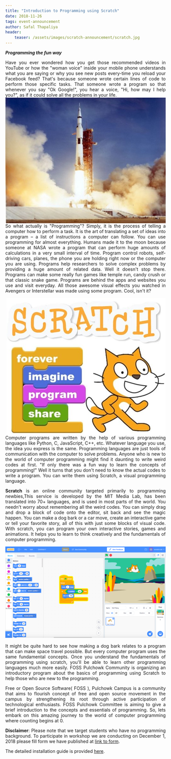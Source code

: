 ```yaml
---
title: "Introduction to Programming using Scratch"
date: 2018-11-26
tags: event-announcement
author: Safal Thapaliya
header:
    teaser: /assets/images/scratch-announcement/scratch.jpg
---
```

**_Programming the fun way_**

<div markdown="1" align="justify">
Have you ever wondered how you get those recommended videos in YouTube or how the "woman voice" inside your mobile phone understands what you are saying or why you see new posts every-time you reload your Facebook feed? That's because someone wrote certain lines of code to perform those specific tasks. That someone wrote a program so that whenever you say "Ok Google!", you hear a voice, "Hi, how may I help you?", as if it could solve all the problems in your life.

<img style="float: right;" src="/assets/images/scratch-announcement/rocket.jpg">


So what actually is "Programming"? Simply, it is the process of telling a computer how to perform a task. It is the art of translating a set of ideas into a program – a list of instructions a computer can follow. You can use programming for almost everything. Humans made it to the moon because someone at NASA wrote a program that can perform huge amounts of calculations in a very small interval of time. Program control robots, self-driving cars, planes, the phone you are holding right now or the computer you are using. Programs help researchers to solve complex problems by providing a huge amount of related data. Well it doesn't stop there. Programs can make some really fun games like temple run, candy crush or that classic snake game. Programs are behind the apps and websites you use and visit everyday. All those awesome visual effects you watched in Avengers or Interstellar was made using some program. Cool, isn't it?

<img style="float: right;" src="/assets/images/scratch-announcement/scratch.jpg">


Computer programs are written by the help of various programming languages like Python, C, JavaScript, C++, etc. Whatever language you use, the idea you express is the same. Programming languages are just tools of communication with the computer to solve problems. Anyone who is new to the world of computer programming might find it daunting to write weird codes at first. "If only there was a fun way to learn the concepts of programming!" Well it turns that you don't need to know the actual codes to write a program. You can write them using Scratch, a visual programming language.

**Scratch** is an online community targeted primarily to programming newbies,This service is developed by the MIT Media Lab, has been translated into 70+ languages, and is used in most parts of the world. You needn't worry about remembering all the weird codes. You can simply drag and drop a block of code onto the editor, sit back and see the magic happen. You can make a dog bark or a car move, create an interactive game or tell your favorite story, all of this with just some blocks of visual code. With scratch, you can program your own interactive stories, games and animations. It helps you to learn to think creatively and the fundamentals of computer programming.

![](/assets/images/scratch-announcement/scratch-full.png)

It might be quite hard to see how making a dog bark relates to a program that can make space travel possible. But every computer program uses the same fundamental concepts. Once you understand the fundamentals of programming using scratch, you'll be able to learn other programming languages much more easily. FOSS Pulchowk Community is organizing an introductory program about the basics of programming using Scratch to help those who are new to the programming.

Free or Open Source Software( FOSS ), Pulchowk Campus is a community that aims to flourish concept of free and open source movement in the campus by strengthening its root through active participation of technological enthusiasts. FOSS Pulchowk Committee is aiming to give a brief introduction to the concepts and essentials of programming. So, lets embark on this amazing journey to the world of computer programming where counting begins at 0.

**Disclaimer**: Please note that we target students who have no programming background. To participate in workshop we are conducting on December 1, 2018 please fill form we have published at [link to form](https://goo.gl/forms/Z7ZYaPguvCLjPQSr2).

The detailed installation guide is provided [here](https://drive.google.com/open?id=1hTWHqe7jS_kaSevcU984q5UupwndScg5).
</div>

